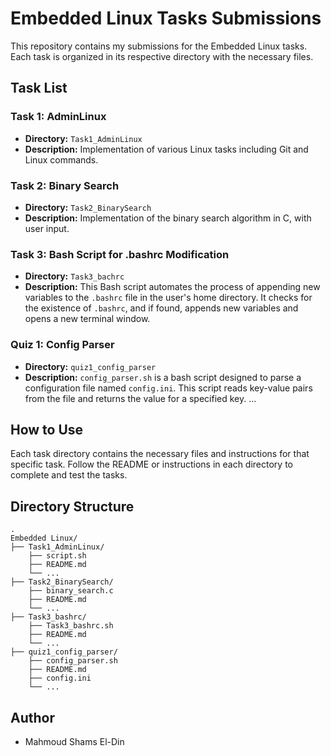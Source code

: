 # Embedded Linux Tasks Submissions

This repository contains my submissions for the Embedded Linux tasks. Each task is organized in its respective directory with the necessary files.

## Task List

### Task 1: AdminLinux

- **Directory:** `Task1_AdminLinux`
- **Description:** Implementation of various Linux tasks including Git and Linux commands.

### Task 2: Binary Search

- **Directory:** `Task2_BinarySearch`
- **Description:** Implementation of the binary search algorithm in C, with user input.

### Task 3: Bash Script for .bashrc Modification

- **Directory:** `Task3_bachrc`
- **Description:** This Bash script automates the process of appending new variables to the `.bashrc` file in the user's home directory. It checks for the existence of `.bashrc`, and if found, appends new variables and opens a new terminal window.

### Quiz 1: Config Parser

- **Directory:** `quiz1_config_parser`
- **Description:** `config_parser.sh` is a bash script designed to parse a configuration file named `config.ini`. This script reads key-value pairs from the file and returns the value for a specified key.
...

## How to Use

Each task directory contains the necessary files and instructions for that specific task. Follow the README or instructions in each directory to complete and test the tasks.

## Directory Structure

```
.
Embedded Linux/
├── Task1_AdminLinux/
    ├── script.sh
    ├── README.md         
    └── ...
├── Task2_BinarySearch/
    ├── binary_search.c
    ├── README.md         
    └── ...
├── Task3_bashrc/
    ├── Task3_bashrc.sh
    ├── README.md         
    └── ...
├── quiz1_config_parser/
    ├── config_parser.sh
    ├── README.md
    ├── config.ini           
    └── ...
```

## Author

- Mahmoud Shams El-Din
